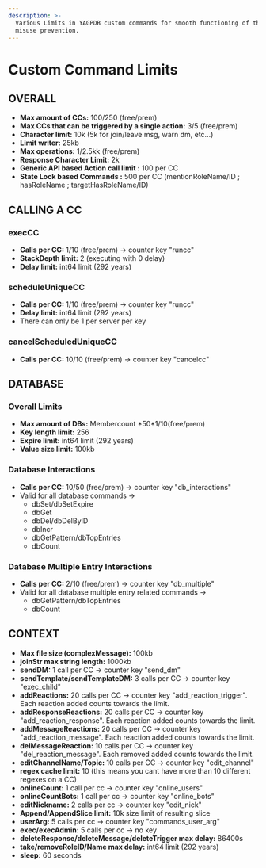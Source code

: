 ```yaml
---
description: >-
  Various Limits in YAGPDB custom commands for smooth functioning of the bot and
  misuse prevention.
---
```


# Custom Command Limits

## OVERALL

* **Max amount of CCs:** 100/250 \(free/prem\)
* **Max CCs that can be triggered by a single action:** 3/5 \(free/prem\)
* **Character limit:** 10k \(5k for join/leave msg, warn dm, etc...\)
* **Limit writer:** 25kb
* **Max operations:** 1/2.5kk \(free/prem\)
* **Response Character Limit:** 2k
* **Generic API based Action call limit :** 100 per CC
* **State Lock based Commands :** 500 per CC \(mentionRoleName/ID ; hasRoleName ; targetHasRoleName/ID\)

## CALLING A CC

### execCC

* **Calls per CC:** 1/10 \(free/prem\) -&gt; counter key "runcc"
* **StackDepth limit:** 2 \(executing with 0 delay\)
* **Delay limit:** int64 limit \(292 years\)

### scheduleUniqueCC

* **Calls per CC:** 1/10 \(free/prem\) -&gt; counter key "runcc"
* **Delay limit:** int64 limit \(292 years\)
* There can only be 1 per server per key

### cancelScheduledUniqueCC

* **Calls per CC:** 10/10 \(free/prem\) -&gt; counter key "cancelcc"

## DATABASE

### Overall Limits

* **Max amount of DBs:** Membercount \*50\*1/10\(free/prem\)
* **Key length limit:** 256
* **Expire limit:** int64 limit \(292 years\)
* **Value size limit:** 100kb

### Database Interactions

* **Calls per CC:** 10/50 \(free/prem\) -&gt; counter key "db\_interactions"
* Valid for all database commands -&gt;  
  * dbSet/dbSetExpire
  * dbGet
  * dbDel/dbDelByID
  * dbIncr
  * dbGetPattern/dbTopEntries
  * dbCount

### Database Multiple Entry Interactions

* **Calls per CC:** 2/10 \(free/prem\) -&gt; counter key "db\_multiple"
* Valid for all database multiple entry related commands -&gt;
  * dbGetPattern/dbTopEntries
  * dbCount

## CONTEXT

* **Max file size \(complexMessage\):** 100kb
* **joinStr max string length:** 1000kb
* **sendDM:** 1 call per CC -&gt; counter key "send\_dm"
* **sendTemplate/sendTemplateDM:** 3 calls per CC -&gt; counter key "exec\_child"
* **addReactions:** 20 calls per CC -&gt; counter key "add\_reaction\_trigger". Each reaction added counts towards the limit.
* **addResponseReactions:** 20 calls per CC -&gt; counter key "add\_reaction\_response". Each reaction added counts towards the limit.
* **addMessageReactions:** 20 calls per CC -&gt; counter key "add\_reaction\_message". Each reaction added counts towards the limit.
* **delMessageReaction: 1**0 calls per CC -&gt; counter key "del\_reaction\_message". Each removed added counts towards the limit.
* **editChannelName/Topic:** 10 calls per CC -&gt; counter key "edit\_channel"
* **regex cache limit:** 10 \(this means you cant have more than 10 different regexes on a CC\)
* **onlineCount:** 1 call per cc -&gt; counter key "online\_users"
* **onlineCountBots:** 1 call per cc -&gt; counter key "online\_bots"
* **editNickname:** 2 calls per cc -&gt; counter key "edit\_nick"
* **Append/AppendSlice limit:** 10k size limit of resulting slice
* **userArg:** 5 calls per cc -&gt; counter key "commands\_user\_arg"
* **exec/execAdmin:** 5 calls per cc -&gt; no key
* **deleteResponse/deleteMessage/deleteTrigger max delay:** 86400s
* **take/removeRoleID/Name max delay:** int64 limit \(292 years\)
* **sleep:** 60 seconds

